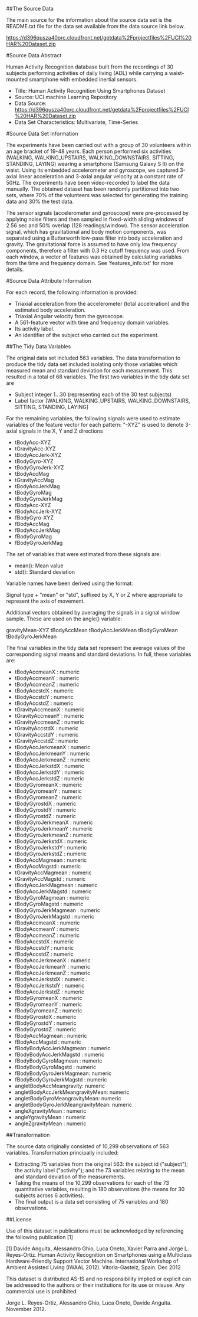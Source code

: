 ##The Source Data

The main source for the information about the source data set is the README.txt file for the data set available from the data source link below. 

https://d396qusza40orc.cloudfront.net/getdata%2Fprojectfiles%2FUCI%20HAR%20Dataset.zip


#Source Data Abstract

Human Activity Recognition database built from the recordings of 30 subjects performing activities of daily living (ADL) while carrying a waist-mounted smartphone with embedded inertial sensors.

* Title: Human Activity Recognition Using Smartphones Dataset
* Source:  UCI machine Learning Repository
* Data Source: https://d396qusza40orc.cloudfront.net/getdata%2Fprojectfiles%2FUCI%20HAR%20Dataset.zip
* Data Set Characteristics: Multivariate, Time-Series


#Source Data Set Information

The experiments have been carried out with a group of 30 volunteers within an age bracket of 19-48 years. Each person performed six activities (WALKING, WALKING_UPSTAIRS, WALKING_DOWNSTAIRS, SITTING, STANDING, LAYING) wearing a smartphone (Samsung Galaxy S II) on the waist. Using its embedded accelerometer and gyroscope, we captured 3-axial linear acceleration and 3-axial angular velocity at a constant rate of 50Hz. The experiments have been video-recorded to label the data manually. The obtained dataset has been randomly partitioned into two sets, where 70% of the volunteers was selected for generating the training data and 30% the test data. 

The sensor signals (accelerometer and gyroscope) were pre-processed by applying noise filters and then sampled in fixed-width sliding windows of 2.56 sec and 50% overlap (128 readings/window). The sensor acceleration signal, which has gravitational and body motion components, was separated using a Butterworth low-pass filter into body acceleration and gravity. The gravitational force is assumed to have only low frequency components, therefore a filter with 0.3 Hz cutoff frequency was used. From each window, a vector of features was obtained by calculating variables from the time and frequency domain. See 'features_info.txt' for more details.

#Source Data Attribute Information

For each record, the following information is provided:

- Triaxial acceleration from the accelerometer (total acceleration) and the estimated body acceleration.
- Triaxial Angular velocity from the gyroscope. 
- A 561-feature vector with time and frequency domain variables. 
- Its activity label. 
- An identifier of the subject who carried out the experiment.


##The Tidy Data Variables

The original data set included 563 variables. The data transformation to produce the tidy data set included isolating only those variables which measured mean and standard deviation for each measurement. This resulted in a total of 68 variables. The first two variables in the tidy data set are

* Subject     integer     1...30 (representing each of the 30 test subjects)
* Label       factor      [WALKING, WALKING_UPSTAIRS, WALKING_DOWNSTAIRS, SITTING, STANDING, LAYING]

For the remaining variables, the following signals were used to estimate variables of the feature vector for each pattern: "-XYZ" is used to denote 3-axial signals in the X, Y and Z directions

* tBodyAcc-XYZ
* tGravityAcc-XYZ
* tBodyAccJerk-XYZ
* tBodyGyro-XYZ
* tBodyGyroJerk-XYZ
* tBodyAccMag
* tGravityAccMag
* tBodyAccJerkMag
* tBodyGyroMag
* tBodyGyroJerkMag
* fBodyAcc-XYZ
* fBodyAccJerk-XYZ
* fBodyGyro-XYZ
* fBodyAccMag
* fBodyAccJerkMag
* fBodyGyroMag
* fBodyGyroJerkMag

The set of variables that were estimated from these signals are:

* mean(): Mean value
* std(): Standard deviation


Variable names have been derived using the format:

Signal type + "mean" or "std", suffixed by X, Y or Z where appropriate to represent the axis of movement. 


Additional vectors obtained by averaging the signals in a signal window sample. These are used on the angle() variable:

gravityMean-XYZ
tBodyAccMean
tBodyAccJerkMean
tBodyGyroMean
tBodyGyroJerkMean

The final variables in the tidy data set represent the average values of the corresponding signal means and standard deviations. In full, these variables are:

* tBodyAccmeanX          : numeric 
* tBodyAccmeanY          : numeric
* tBodyAccmeanZ          : numeric 
* tBodyAccstdX           : numeric 
* tBodyAccstdY           : numeric 
* tBodyAccstdZ           : numeric 
* tGravityAccmeanX       : numeric 
* tGravityAccmeanY       : numeric 
* tGravityAccmeanZ       : numeric 
* tGravityAccstdX        : numeric 
* tGravityAccstdY        : numeric 
* tGravityAccstdZ        : numeric 
* tBodyAccJerkmeanX      : numeric 
* tBodyAccJerkmeanY      : numeric 
* tBodyAccJerkmeanZ      : numeric 
* tBodyAccJerkstdX       : numeric 
* tBodyAccJerkstdY       : numeric 
* tBodyAccJerkstdZ       : numeric 
* tBodyGyromeanX         : numeric 
* tBodyGyromeanY         : numeric 
* tBodyGyromeanZ         : numeric 
* tBodyGyrostdX          : numeric 
* tBodyGyrostdY          : numeric 
* tBodyGyrostdZ          : numeric 
* tBodyGyroJerkmeanX     : numeric 
* tBodyGyroJerkmeanY     : numeric 
* tBodyGyroJerkmeanZ     : numeric 
* tBodyGyroJerkstdX      : numeric 
* tBodyGyroJerkstdY      : numeric 
* tBodyGyroJerkstdZ      : numeric 
* tBodyAccMagmean         : numeric 
* tBodyAccMagstd          : numeric 
* tGravityAccMagmean      : numeric 
* tGravityAccMagstd       : numeric 
* tBodyAccJerkMagmean     : numeric 
* tBodyAccJerkMagstd      : numeric 
* tBodyGyroMagmean        : numeric 
* tBodyGyroMagstd         : numeric 
* tBodyGyroJerkMagmean    : numeric 
* tBodyGyroJerkMagstd     : numeric 
* fBodyAccmeanX          : numeric 
* fBodyAccmeanY          : numeric 
* fBodyAccmeanZ          : numeric 
* fBodyAccstdX           : numeric 
* fBodyAccstdY           : numeric 
* fBodyAccstdZ           : numeric 
* fBodyAccJerkmeanX      : numeric 
* fBodyAccJerkmeanY      : numeric 
* fBodyAccJerkmeanZ      : numeric 
* fBodyAccJerkstdX       : numeric .
* fBodyAccJerkstdY       : numeric 
* fBodyAccJerkstdZ       : numeric 
* fBodyGyromeanX         : numeric 
* fBodyGyromeanY         : numeric 
* fBodyGyromeanZ         : numeric 
* fBodyGyrostdX          : numeric 
* fBodyGyrostdY          : numeric 
* fBodyGyrostdZ          : numeric 
* fBodyAccMagmean         : numeric 
* fBodyAccMagstd          : numeric 
* fBodyBodyAccJerkMagmean : numeric 
* fBodyBodyAccJerkMagstd  : numeric 
* fBodyBodyGyroMagmean   : numeric 
* fBodyBodyGyroMagstd     : numeric 
* fBodyBodyGyroJerkMagmean: numeric 
* fBodyBodyGyroJerkMagstd : numeric
* angletBodyAccMeangravity: numeric
* angletBodyAccJerkMeangravityMean: numeric
* angletBodyGyroMeangravityMean: numeric
* angletBodyGyroJerkMeangravityMean: numeric
* angleXgravityMean       : numeric
* angleYgravityMean       : numeric
* angleZgravityMean       : numeric


##Transformation

The source data originally consisted of 10,299 observations of 563 variables. Transformation principally included:

* Extracting 75 variables from the original 563: the subject id ("subject"); the activity label ("activity"); and the 73 variables relating to the mean and standard deviation of the measurements. 
* Taking the means of the 10,299 observations for each of the 73 quantitative variables, resulting in 180 observations (the means for 30 subjects across 6 activities). 
* The final output is a data set consisting of 75 variables and 180 observations.


##License

Use of this dataset in publications must be acknowledged by referencing the following publication [1] 

[1] Davide Anguita, Alessandro Ghio, Luca Oneto, Xavier Parra and Jorge L. Reyes-Ortiz. Human Activity Recognition on Smartphones using a Multiclass Hardware-Friendly Support Vector Machine. International Workshop of Ambient Assisted Living (IWAAL 2012). Vitoria-Gasteiz, Spain. Dec 2012

This dataset is distributed AS-IS and no responsibility implied or explicit can be addressed to the authors or their institutions for its use or misuse. Any commercial use is prohibited.

Jorge L. Reyes-Ortiz, Alessandro Ghio, Luca Oneto, Davide Anguita. November 2012.

